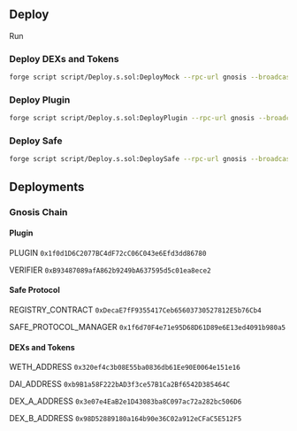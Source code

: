 ## Deploy

Run

### Deploy DEXs and Tokens 

```bash
forge script script/Deploy.s.sol:DeployMock --rpc-url gnosis --broadcast
```
### Deploy Plugin

```bash
forge script script/Deploy.s.sol:DeployPlugin --rpc-url gnosis --broadcast
```

### Deploy Safe

```bash
forge script script/Deploy.s.sol:DeploySafe --rpc-url gnosis --broadcast
```


## Deployments

### Gnosis Chain

#### Plugin

PLUGIN
`0x1f0d1D6C2077BC4dF72cC06C043e6Efd3dd86780`

VERIFIER
`0xB93487089afA862b9249bA637595d5c01ea8ece2`

#### Safe Protocol

REGISTRY_CONTRACT
`0xDecaE7fF9355417Ceb65603730527812E5b76Cb4`

SAFE_PROTOCOL_MANAGER
`0x1f6d70F4e71e95D68D61D89e6E13ed4091b980a5`

#### DEXs and Tokens

WETH_ADDRESS
`0x320ef4c3b08E55ba0836db61Ee90E0064e151e16`

DAI_ADDRESS
`0xb9B1a58F222bAD3f3ce57B1Ca2Bf6542D385464C`

DEX_A_ADDRESS
`0x3e07e4EaB2e1D43083ba8C097ac72a282bc506D6`

DEX_B_ADDRESS
`0x98D52889180a164b90e36C02a912eCFaC5E512F5`
